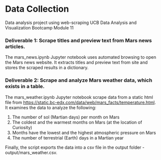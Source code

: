 # Data Collection
Data analysis project using web-scraping UCB Data Analysis and Visualization Bootcamp Module 11 

### Deliverable 1: Scrape titles and preview text from Mars news articles.
The mars_news.ipynb Jupyter notebook uses automated browsing to open the Mars news website. It extracts titles and preview text from site and stores the scraped results in a dictionary.

### Deliverable 2: Scrape and analyze Mars weather data, which exists in a table.
The mars_weather.ipynb Jupyter notebook scrape data from a static html file from https://static.bc-edx.com/data/web/mars_facts/temperature.html. It examines the data to analyze the following:
1. The number of sol (Martian days) per month on Mars
2. The coldest and the warmest months on Mars (at the location of Curiosity)
3. Months have the lowest and the highest atmospheric pressure on Mars
4. The number of terrestrial (Earth) days in a Martian year

Finally, the script exports the data into a csv file in the output folder - output/mars_weather.csv.